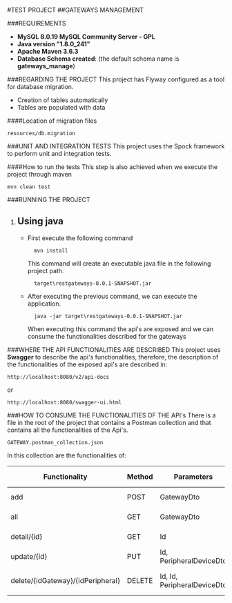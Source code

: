 #TEST PROJECT
##GATEWAYS MANAGEMENT

###REQUIREMENTS

- **MySQL 8.0.19 MySQL Community Server - GPL**
- **Java version "1.8.0_241"**
- **Apache Maven 3.6.3**
- **Database Schema created**: (the default schema name is **gateways_manage**)

###REGARDING THE PROJECT
 This project has Flyway configured as a tool for database migration.
 - Creation of tables automatically
 - Tables are populated with data
 
 ####Location of migration files
 
    resources/db.migration
 
 ###UNIT AND INTEGRATION TESTS
 This project uses the Spock framework to perform unit and integration tests.
 
 ####How to run the tests
 This step is also achieved when we execute the project through maven
    
    mvn clean test
    
###RUNNING THE PROJECT
1. Using java
    -
    - First execute the following command
    
            mvn install 
            
      This command will create an executable java file in the following project path.
      
            target\restgateways-0.0.1-SNAPSHOT.jar
            
    - After executing the previous command, we can execute the application.
    
            java -jar target\restgateways-0.0.1-SNAPSHOT.jar
            
      When executing this command the api's are exposed and we can consume the functionalities described for the gateways
      
###WHERE THE API FUNCTIONALITIES ARE DESCRIBED
  This project uses **Swagger** to describe the api's functionalities, therefore, the description of the functionalities of the exposed api's are described in:
  
    http://localhost:8080/v2/api-docs
    
   or
   
    http://localhost:8080/swagger-ui.html
    
###HOW TO CONSUME THE FUNCTIONALITIES OF THE API's
There is a file in the root of the project that contains a Postman collection and that contains all the functionalities of the Api's.

    GATEWAY.postman_collection.json

In this collection are the functionalities of:

Functionality | Method | Parameters | Parameter type | Descripcion
--- | --- | --- | --- | --- |
add|POST|GatewayDto|Body| Add a gateway
all|GET|GatewayDto|Body| Get all gateway
detail/{id}|GET|Id|PathVariable|Get detail of gateway
update/{id}|PUT|Id, PeripheralDeviceDto|PathVariable, Body|Add device to gateway
delete/{idGateway}/{idPeripheral}|DELETE|Id, Id, PeripheralDeviceDto|PathVariable, Body|Delete device to gateway
